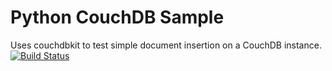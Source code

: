 Python CouchDB Sample
=====================

Uses couchdbkit to test simple document insertion on a CouchDB instance.
[![Build Status](https://apibeta.shippable.com/projects/548943cfc2b9a03657605a2a/badge?branchName=master)](https://appbeta.shippable.com/projects/548943cfc2b9a03657605a2a/builds/latest)
